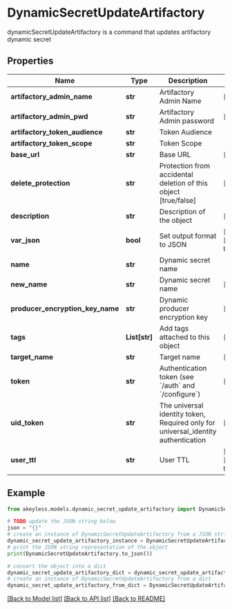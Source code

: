 # DynamicSecretUpdateArtifactory

dynamicSecretUpdateArtifactory is a command that updates artifactory dynamic secret

## Properties

Name | Type | Description | Notes
------------ | ------------- | ------------- | -------------
**artifactory_admin_name** | **str** | Artifactory Admin Name | [optional] 
**artifactory_admin_pwd** | **str** | Artifactory Admin password | [optional] 
**artifactory_token_audience** | **str** | Token Audience | 
**artifactory_token_scope** | **str** | Token Scope | 
**base_url** | **str** | Base URL | [optional] 
**delete_protection** | **str** | Protection from accidental deletion of this object [true/false] | [optional] 
**description** | **str** | Description of the object | [optional] 
**var_json** | **bool** | Set output format to JSON | [optional] [default to False]
**name** | **str** | Dynamic secret name | 
**new_name** | **str** | Dynamic secret name | [optional] 
**producer_encryption_key_name** | **str** | Dynamic producer encryption key | [optional] 
**tags** | **List[str]** | Add tags attached to this object | [optional] 
**target_name** | **str** | Target name | [optional] 
**token** | **str** | Authentication token (see &#x60;/auth&#x60; and &#x60;/configure&#x60;) | [optional] 
**uid_token** | **str** | The universal identity token, Required only for universal_identity authentication | [optional] 
**user_ttl** | **str** | User TTL | [optional] [default to '60m']

## Example

```python
from akeyless.models.dynamic_secret_update_artifactory import DynamicSecretUpdateArtifactory

# TODO update the JSON string below
json = "{}"
# create an instance of DynamicSecretUpdateArtifactory from a JSON string
dynamic_secret_update_artifactory_instance = DynamicSecretUpdateArtifactory.from_json(json)
# print the JSON string representation of the object
print(DynamicSecretUpdateArtifactory.to_json())

# convert the object into a dict
dynamic_secret_update_artifactory_dict = dynamic_secret_update_artifactory_instance.to_dict()
# create an instance of DynamicSecretUpdateArtifactory from a dict
dynamic_secret_update_artifactory_from_dict = DynamicSecretUpdateArtifactory.from_dict(dynamic_secret_update_artifactory_dict)
```
[[Back to Model list]](../README.md#documentation-for-models) [[Back to API list]](../README.md#documentation-for-api-endpoints) [[Back to README]](../README.md)


